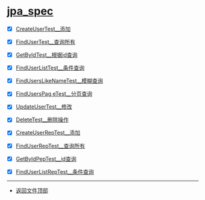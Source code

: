 
# [jpa_spec](../README.md)

- [x] [CreateUserTest__添加](src/test/java/com/cpucode/mongodb/CreateUserTest.java)
- [x] [FindUserTest__查询所有](src/test/java/com/cpucode/mongodb/FindUserTest.java)
- [x] [GetByIdTest__根据id查询](src/test/java/com/cpucode/mongodb/GetByIdTest.java)
- [x] [FindUserListTest__条件查询](src/test/java/com/cpucode/mongodb/FindUserListTest.java)
- [x] [FindUsersLikeNameTest__模糊查询](src/test/java/com/cpucode/mongodb/FindUsersLikeNameTest.java)
- [x] [FindUsersPag eTest__分页查询](src/test/java/com/cpucode/mongodb/FindUsersPageTest.java)
- [x] [UpdateUserTest__修改](src/test/java/com/cpucode/mongodb/UpdateUserTest.java)
- [x] [DeleteTest__删除操作](src/test/java/com/cpucode/mongodb/DeleteTest.java)

- [x] [CreateUserRepTest__添加](src/test/java/com/cpucode/mongodb/CreateUserRepTest.java)
- [x] [FindUserRepTest__查询所有](src/test/java/com/cpucode/mongodb/FindUserRepTest.java)
- [x] [GetByIdPepTest__id查询](src/test/java/com/cpucode/mongodb/GetByIdPepTest.java)
- [x] [FindUserListRepTest__条件查询](src/test/java/com/cpucode/mongodb/FindUserListRepTest.java)

-----------------

- [返回文件顶部](../README.md)